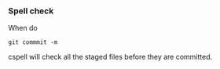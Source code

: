 ### Spell check

When do 
```
git commmit -m
```
cspell will check all the staged files before they are committed.
